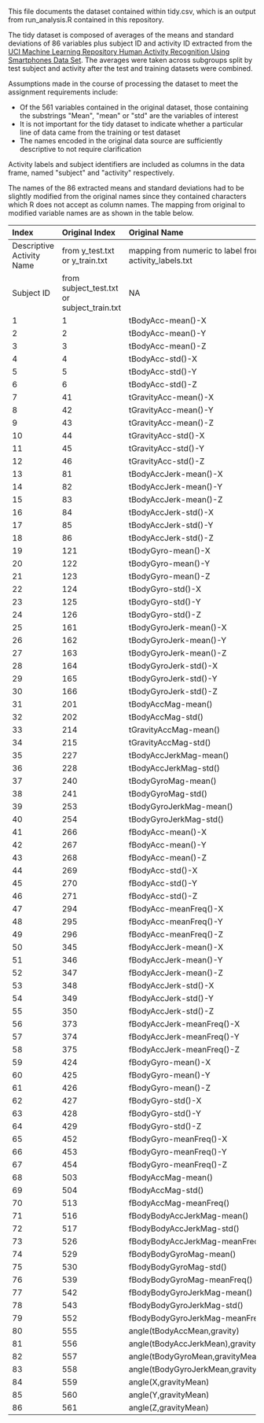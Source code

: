 This file documents the dataset contained within tidy.csv, which is an output from run_analysis.R contained in this repository.

The tidy dataset is composed of averages of the means and standard deviations of 86 variables plus subject ID and activity ID extracted from the [UCI Machine Learning Repository Human Activity Recognition Using Smartphones Data Set](http://archive.ics.uci.edu/ml/datasets/Human+Activity+Recognition+Using+Smartphones). The averages were taken across subgroups split by test subject and activity after the test and training datasets were combined.

Assumptions made in the course of processing the dataset to meet the assignment requirements include:

* Of the 561 variables contained in the original dataset, those containing the substrings "Mean", "mean" or "std" are the variables of interest
* It is not important for the tidy dataset to indicate whether a particular line of data came from the training or test dataset
* The names encoded in the original data source are sufficiently descriptive to not require clarification

Activity labels and subject identifiers are included as columns in the data frame, named "subject" and "activity" respectively.

The names of the 86 extracted means and standard deviations had to be slightly modified from the original names since they contained characters which R does not accept as column names. The mapping from original to modified variable names are as shown in the table below.

Index|Original Index|Original Name|Tidy Name
:--------------|:-------------|:---------|:-----------
Descriptive Activity Name|from y_test.txt or y_train.txt|mapping from numeric to label from activity_labels.txt|activity
Subject ID|from subject_test.txt or subject_train.txt|NA|subject
1|1|tBodyAcc-mean()-X|tBodyAcc.mean.X
2|2|tBodyAcc-mean()-Y|tBodyAcc.mean.Y
3|3|tBodyAcc-mean()-Z|tBodyAcc.mean.Z
4|4|tBodyAcc-std()-X|tBodyAcc.std.X
5|5|tBodyAcc-std()-Y|tBodyAcc.std.Y
6|6|tBodyAcc-std()-Z|tBodyAcc.std.Z
7|41|tGravityAcc-mean()-X|tGravityAcc.mean.X
8|42|tGravityAcc-mean()-Y|tGravityAcc.mean.Y
9|43|tGravityAcc-mean()-Z|tGravityAcc.mean.Z
10|44|tGravityAcc-std()-X|tGravityAcc.std.X
11|45|tGravityAcc-std()-Y|tGravityAcc.std.Y
12|46|tGravityAcc-std()-Z|tGravityAcc.std.Z
13|81|tBodyAccJerk-mean()-X|tBodyAccJerk.mean.X
14|82|tBodyAccJerk-mean()-Y|tBodyAccJerk.mean.Y
15|83|tBodyAccJerk-mean()-Z|tBodyAccJerk.mean.Z
16|84|tBodyAccJerk-std()-X|tBodyAccJerk.std.X
17|85|tBodyAccJerk-std()-Y|tBodyAccJerk.std.Y
18|86|tBodyAccJerk-std()-Z|tBodyAccJerk.std.Z
19|121|tBodyGyro-mean()-X|tBodyGyro.mean.X
20|122|tBodyGyro-mean()-Y|tBodyGyro.mean.Y
21|123|tBodyGyro-mean()-Z|tBodyGyro.mean.Z
22|124|tBodyGyro-std()-X|tBodyGyro.std.X
23|125|tBodyGyro-std()-Y|tBodyGyro.std.Y
24|126|tBodyGyro-std()-Z|tBodyGyro.std.Z
25|161|tBodyGyroJerk-mean()-X|tBodyGyroJerk.mean.X
26|162|tBodyGyroJerk-mean()-Y|tBodyGyroJerk.mean.Y
27|163|tBodyGyroJerk-mean()-Z|tBodyGyroJerk.mean.Z
28|164|tBodyGyroJerk-std()-X|tBodyGyroJerk.std.X
29|165|tBodyGyroJerk-std()-Y|tBodyGyroJerk.std.Y
30|166|tBodyGyroJerk-std()-Z|tBodyGyroJerk.std.Z
31|201|tBodyAccMag-mean()|tBodyAccMag.mean.
32|202|tBodyAccMag-std()|tBodyAccMag.std.
33|214|tGravityAccMag-mean()|tGravityAccMag.mean.
34|215|tGravityAccMag-std()|tGravityAccMag.std.
35|227|tBodyAccJerkMag-mean()|tBodyAccJerkMag.mean.
36|228|tBodyAccJerkMag-std()|tBodyAccJerkMag.std.
37|240|tBodyGyroMag-mean()|tBodyGyroMag.mean.
38|241|tBodyGyroMag-std()|tBodyGyroMag.std.
39|253|tBodyGyroJerkMag-mean()|tBodyGyroJerkMag.mean.
40|254|tBodyGyroJerkMag-std()|tBodyGyroJerkMag.std.
41|266|fBodyAcc-mean()-X|fBodyAcc.mean.X
42|267|fBodyAcc-mean()-Y|fBodyAcc.mean.Y
43|268|fBodyAcc-mean()-Z|fBodyAcc.mean.Z
44|269|fBodyAcc-std()-X|fBodyAcc.std.X
45|270|fBodyAcc-std()-Y|fBodyAcc.std.Y
46|271|fBodyAcc-std()-Z|fBodyAcc.std.Z
47|294|fBodyAcc-meanFreq()-X|fBodyAcc.meanFreq.X
48|295|fBodyAcc-meanFreq()-Y|fBodyAcc.meanFreq.Y
49|296|fBodyAcc-meanFreq()-Z|fBodyAcc.meanFreq.Z
50|345|fBodyAccJerk-mean()-X|fBodyAccJerk.mean.X
51|346|fBodyAccJerk-mean()-Y|fBodyAccJerk.mean.Y
52|347|fBodyAccJerk-mean()-Z|fBodyAccJerk.mean.Z
53|348|fBodyAccJerk-std()-X|fBodyAccJerk.std.X
54|349|fBodyAccJerk-std()-Y|fBodyAccJerk.std.Y
55|350|fBodyAccJerk-std()-Z|fBodyAccJerk.std.Z
56|373|fBodyAccJerk-meanFreq()-X|fBodyAccJerk.meanFreq.X
57|374|fBodyAccJerk-meanFreq()-Y|fBodyAccJerk.meanFreq.Y
58|375|fBodyAccJerk-meanFreq()-Z|fBodyAccJerk.meanFreq.Z
59|424|fBodyGyro-mean()-X|fBodyGyro.mean.X
60|425|fBodyGyro-mean()-Y|fBodyGyro.mean.Y
61|426|fBodyGyro-mean()-Z|fBodyGyro.mean.Z
62|427|fBodyGyro-std()-X|fBodyGyro.std.X
63|428|fBodyGyro-std()-Y|fBodyGyro.std.Y
64|429|fBodyGyro-std()-Z|fBodyGyro.std.Z
65|452|fBodyGyro-meanFreq()-X|fBodyGyro.meanFreq.X
66|453|fBodyGyro-meanFreq()-Y|fBodyGyro.meanFreq.Y
67|454|fBodyGyro-meanFreq()-Z|fBodyGyro.meanFreq.Z
68|503|fBodyAccMag-mean()|fBodyAccMag.mean.
69|504|fBodyAccMag-std()|fBodyAccMag.std.
70|513|fBodyAccMag-meanFreq()|fBodyAccMag.meanFreq.
71|516|fBodyBodyAccJerkMag-mean()|fBodyBodyAccJerkMag.mean.
72|517|fBodyBodyAccJerkMag-std()|fBodyBodyAccJerkMag.std.
73|526|fBodyBodyAccJerkMag-meanFreq()|fBodyBodyAccJerkMag.meanFreq.
74|529|fBodyBodyGyroMag-mean()|fBodyBodyGyroMag.mean.
75|530|fBodyBodyGyroMag-std()|fBodyBodyGyroMag.std.
76|539|fBodyBodyGyroMag-meanFreq()|fBodyBodyGyroMag.meanFreq.
77|542|fBodyBodyGyroJerkMag-mean()|fBodyBodyGyroJerkMag.mean.
78|543|fBodyBodyGyroJerkMag-std()|fBodyBodyGyroJerkMag.std.
79|552|fBodyBodyGyroJerkMag-meanFreq()|fBodyBodyGyroJerkMag.meanFreq.
80|555|angle(tBodyAccMean,gravity)|angle.tBodyAccMean.gravity.
81|556|angle(tBodyAccJerkMean),gravityMean)|angle.tBodyAccJerkMean.gravityMean.
82|557|angle(tBodyGyroMean,gravityMean)|angle.tBodyGyroMean.gravityMean.
83|558|angle(tBodyGyroJerkMean,gravityMean)|angle.tBodyGyroJerkMean.gravityMean.
84|559|angle(X,gravityMean)|angle.X.gravityMean.
85|560|angle(Y,gravityMean)|angle.Y.gravityMean.
86|561|angle(Z,gravityMean)|angle.Z.gravityMean.
